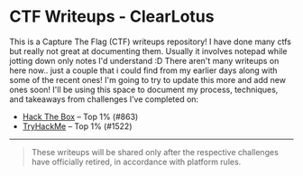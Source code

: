 # CTF Writeups - ClearLotus

This is a Capture The Flag (CTF) writeups repository!
I have done many ctfs but really not great at documenting them.
Usually it involves notepad while jotting down only notes I'd understand :D
There aren't many writeups on here now.. just a couple that i could find from
my earlier days along with some of the recent ones! I'm going to try to update 
this more and add new ones soon!
I'll be using this space to document my process, techniques, and takeaways from challenges I’ve completed on:

- [Hack The Box](https://app.hackthebox.com/profile/1613367) – Top 1% (#863)
- [TryHackMe](https://tryhackme.com/p/ClearLotus) – Top 1% (#1522)

---

> These writeups will be shared only after the respective challenges have officially retired, in accordance with platform rules.
